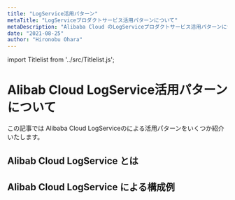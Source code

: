 ```yaml
---
title: "LogService活用パターン"
metaTitle: "LogServiceプロダクトサービス活用パターンについて"
metaDescription: "Alibaba Cloud のLogServiceプロダクトサービス活用パターンについてを説明します"
date: "2021-08-25"
author: "Hironobu Ohara"
---
```


import Titlelist from '../src/Titlelist.js';

<!-- 
query MyQuery {
  allMarkdownRemark(
    filter: {fileAbsolutePath: {regex: "/usecase-LogService/"}}
    sort: {fields: fileAbsolutePath, order: ASC}
  ) {
    nodes {
      frontmatter {
        title
        metaTitle
        metaDescription
        date(formatString: "yyyy/MM/DD")
        author       
      }
      fileAbsolutePath
    }
  }
}
-->


# Alibab Cloud LogService活用パターンについて

この記事では Alibaba Cloud LogServiceのによる活用パターンをいくつか紹介いたします。

## Alibab Cloud LogService とは

<Titlelist 
    metaTitle="LogServiceの紹介"
    metaDescription="オフラインデータを含めた、様々なデータソースをシームレスに収集するLogServiceのご紹介"
    url="https://sbcloud.github.io/help/usecase-LogService/LOGSERVICE_001_what-is-logservice"
    imageurl="https://raw.githubusercontent.com/sbcloud/help/master/content/usecase-LogService/LogService_images_26006613653714800/20201221132239.png"
    date="2020/12/29"
    author="Hironobu Ohara/大原 陽宣"
/>


## Alibab Cloud LogService による構成例


<Titlelist 
    metaTitle="SDKでTwitterデータを収集"
    metaDescription="SDKでTwitterデータを収集するLogService"
    url="https://sbcloud.github.io/help/usecase-LogService/LOGSERVICE_002_twitter-on-logservice"
    imageurl="https://raw.githubusercontent.com/sbcloud/help/master/content/usecase-LogService/LogService_images_26006613654233400/20201215140931.png"
    date="2020/12/29"
    author="Hironobu Ohara/大原 陽宣"
/>

<Titlelist 
    metaTitle="LogtailでCSVデータを収集"
    metaDescription="LogtailでCSVデータを収集するLogService"
    url="https://sbcloud.github.io/help/usecase-LogService/LOGSERVICE_003_logtail-on-logservice"
    imageurl="https://raw.githubusercontent.com/sbcloud/help/master/content/usecase-LogService/LogService_images_26006613660740900/20201215135145.png"
    date="2020/12/29"
    author="Hironobu Ohara/大原 陽宣"
/>

<Titlelist 
    metaTitle="OSS、AWS S3からデータを収集"
    metaDescription="OSS、AWS S3からデータを収集するLogService"
    url="https://sbcloud.github.io/help/usecase-LogService/LOGSERVICE_004_oss-s3-on-logservice"
    imageurl="https://raw.githubusercontent.com/sbcloud/help/master/content/usecase-LogService/LogService_images_26006613660740700/20201229131536.png"
    date="2020/12/29"
    author="Hironobu Ohara/大原 陽宣"
/>


<Titlelist 
    metaTitle="GASで株価を収集し監視する"
    metaDescription="Google Apps Script（GAS）で株価データを収集し、LogServiceの機械学習で株価予測・異常検知・監視をする"
    url="https://sbcloud.github.io/help/usecase-LogService/LOGSERVICE_005_stock-on-logservice"
    imageurl="https://raw.githubusercontent.com/sbcloud/help/master/content/usecase-LogService/LogService_images_26006613670107200/20201226124040.png"
    date="2020/12/29"
    author="Hironobu Ohara/大原 陽宣"
/>


<Titlelist 
    metaTitle="SDKでExcelデータを収集"
    metaDescription="SDKでExcelデータを収集するLogService"
    url="https://sbcloud.github.io/help/usecase-LogService/LOGSERVICE_006_excel-on-logservice"
    imageurl="https://raw.githubusercontent.com/sbcloud/help/master/content/usecase-LogService/LogService_images_26006613660741000/20201230152149.png"
    date="2020/12/30"
    author="Hironobu Ohara/大原 陽宣"
/>


<Titlelist 
    metaTitle="実運用を想定した構成 Part1"
    metaDescription="実運用を想定したAlibaba CloudのLogService構成を考えてみる～ログ収集編～"
    url="https://sbcloud.github.io/help/usecase-LogService/LOGSERVICE_007_Actual_Operation_part1"
    imageurl="https://raw.githubusercontent.com/sbcloud/help/master/content/usecase-LogService/LogService_images_17680117127215800000/20190711194237.png"
    date="2019/07/16"
    author="SBC engineer blog"
/>



<Titlelist 
    metaTitle="実運用を想定した構成 Part2"
    metaDescription="実運用を想定したAlibaba CloudのLogService構成を考えてみる～ログ検索編①～"
    url="https://sbcloud.github.io/help/usecase-LogService/LOGSERVICE_008_Actual_Operation_part2"
    imageurl="https://raw.githubusercontent.com/sbcloud/help/master/content/usecase-LogService/LogService_images_26006613376466800/20190724155702.png"
    date="2019/07/26"
    author="SBC engineer blog"
/>


<Titlelist 
    metaTitle="実運用を想定した構成 Part3"
    metaDescription="実運用を想定したAlibaba CloudのLogService構成を考えてみる～ログ検索編②～"
    url="https://sbcloud.github.io/help/usecase-LogService/LOGSERVICE_009_Actual_Operation_part3"
    imageurl="https://raw.githubusercontent.com/sbcloud/help/master/content/usecase-LogService/LogService_images_26006613403075200/20190823150645.png"
    date="2019/08/27"
    author="SBC engineer blog"
/>


<Titlelist 
    metaTitle="実運用を想定した構成 Part4"
    metaDescription="実運用を想定したAlibaba CloudのLogService構成を考えてみる～ログ検索編③～"
    url="https://sbcloud.github.io/help/usecase-LogService/LOGSERVICE_010_Actual_Operation_part4"
    imageurl="https://raw.githubusercontent.com/sbcloud/help/master/content/usecase-LogService/LogService_images_26006613407698100/20190830162906.png"
    date="2019/09/03"
    author="SBC engineer blog"
/>


<Titlelist 
    metaTitle="実運用を想定した構成 Part5"
    metaDescription="実運用を想定したAlibaba CloudのLogService構成を考えてみる～ログ検索編④～"
    url="https://sbcloud.github.io/help/usecase-LogService/LOGSERVICE_011_Actual_Operation_part5"
    imageurl="https://raw.githubusercontent.com/sbcloud/help/master/content/usecase-LogService/LogService_images_26006613436206900/20190917125527.png"
    date="2019/09/19"
    author="SBC engineer blog"
/>

<Titlelist 
    metaTitle="DataVデータソース登録方法"
    metaDescription="LogServiceをDataVのデータソースに登録する"
    url="https://sbcloud.github.io/help/usecase-LogService/LOGSERVICE_012_attach_DataV_data_source"
    imageurl="https://raw.githubusercontent.com/sbcloud/help/master/content/usecase-LogService/LogService_images_26006613546225700/20200408175501.png"
    date="2020/04/09"
    author="SBC engineer blog"
/> 


<Titlelist 
    metaTitle="単一時系列処理編"
    metaDescription="LogServiceで扱える機械学習の時系列分析を使ってみました ~単一時系列処理編~"
    url="https://sbcloud.github.io/help/usecase-LogService/LOGSERVICE_015_LogServiceML_part2"
    imageurl="https://raw.githubusercontent.com/sbcloud/help/master/content/usecase-LogService/LogService_images_26006613511942400/20200214170745.png"
    date="2020/03/05"
    author="SBC engineer blog"
/>



